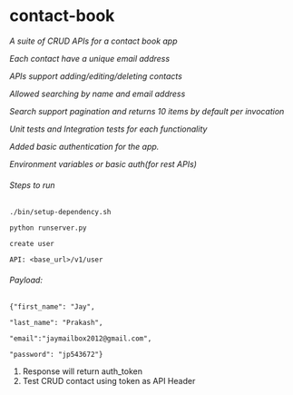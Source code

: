 # contact-book

_A suite of CRUD APIs for a contact book app_

_Each contact have a unique email address_ 

_APIs support adding/editing/deleting contacts_ 

_Allowed searching by name and email address_ 

_Search support pagination and returns 10 items by default per invocation_ 

_Unit tests and Integration tests for each functionality_

_Added basic authentication for the app._ 

_Environment variables or basic auth(for rest APIs)_


###### Steps to run

`./bin/setup-dependency.sh`

`python runserver.py`

`create user `

`API: <base_url>/v1/user`

###### Payload:
 
    {"first_name": "Jay",
    
    "last_name": "Prakash",
    
    "email":"jaymailbox2012@gmail.com",
    
    "password": "jp543672"}


1. Response will return auth_token 
2. Test CRUD contact using token as API Header